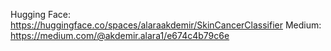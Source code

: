 Hugging Face: https://huggingface.co/spaces/alaraakdemir/SkinCancerClassifier 
Medium: https://medium.com/@akdemir.alara1/e674c4b79c6e
